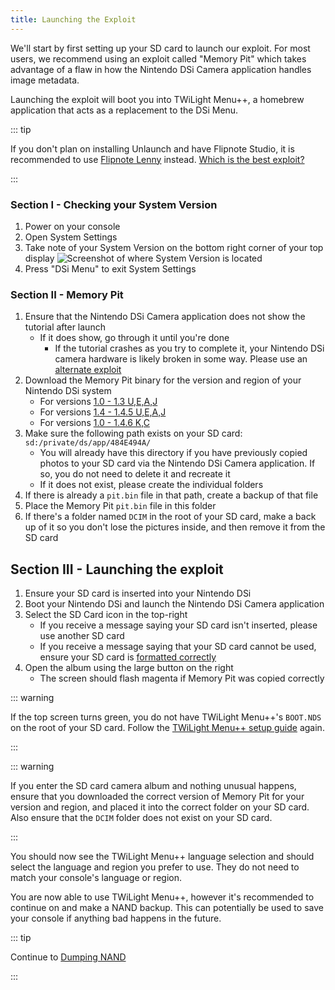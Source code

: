 ```yaml
---
title: Launching the Exploit
---
```


We'll start by first setting up your SD card to launch our exploit. For most users, we recommend using an exploit called "Memory Pit" which takes advantage of a flaw in how the Nintendo DSi Camera application handles image metadata.

Launching the exploit will boot you into TWiLight Menu++, a homebrew application that acts as a replacement to the DSi Menu.

::: tip

If you don't plan on installing Unlaunch and have Flipnote Studio, it is recommended to use [Flipnote Lenny](launching-the-flipnote-exploit.html) instead. [Which is the best exploit?](faq.html#which-is-the-best-exploit)

:::

### Section I - Checking your System Version

1. Power on your console
1. Open System Settings
1. Take note of your System Version on the bottom right corner of your top display
   ![Screenshot of where System Version is located](/assets/images/system-version-check.png)
1. Press "DSi Menu" to exit System Settings


### Section II - Memory Pit

1. Ensure that the Nintendo DSi Camera application does not show the tutorial after launch
   - If it does show, go through it until you're done
     - If the tutorial crashes as you try to complete it, your Nintendo DSi camera hardware is likely broken in some way. Please use an [alternate exploit](alternate-exploits.html)
1. Download the Memory Pit binary for the version and region of your Nintendo DSi system
   - For versions [1.0 - 1.3 U,E,A,J](/assets/files/memory_pit/256/pit.bin)
   - For versions [1.4 - 1.4.5 U,E,A,J](/assets/files/memory_pit/768_1024/pit.bin)
   - For versions [1.0 - 1.4.6 K,C](/assets/files/memory_pit/256/pit.bin)
1. Make sure the following path exists on your SD card: `sd:/private/ds/app/484E494A/`
   - You will already have this directory if you have previously copied photos to your SD card via the Nintendo DSi Camera application. If so, you do not need to delete it and recreate it
   - If it does not exist, please create the individual folders
1. If there is already a `pit.bin` file in that path, create a backup of that file
1. Place the Memory Pit `pit.bin` file in this folder
1. If there's a folder named `DCIM` in the root of your SD card, make a back up of it so you don't lose the pictures inside, and then remove it from the SD card 


## Section III - Launching the exploit

1. Ensure your SD card is inserted into your Nintendo DSi
1. Boot your Nintendo DSi and launch the Nintendo DSi Camera application
1. Select the SD Card icon in the top-right
   - If you receive a message saying your SD card isn't inserted, please use another SD card
   - If you receive a message saying that your SD card cannot be used, ensure your SD card is [formatted correctly](sd-card-setup.html)
1. Open the album using the large button on the right
   - The screen should flash magenta if Memory Pit was copied correctly

::: warning

If the top screen turns green, you do not have TWiLight Menu++'s `BOOT.NDS` on the root of your SD card. Follow the [TWiLight Menu++ setup guide](#twilight-menu) again.

:::

::: warning

If you enter the SD card camera album and nothing unusual happens, ensure that you downloaded the correct version of Memory Pit for your version and region, and placed it into the correct folder on your SD card. Also ensure that the `DCIM` folder does not exist on your SD card.

:::

You should now see the TWiLight Menu++ language selection and should select the language and region you prefer to use. They do not need to match your console's language or region.

You are now able to use TWiLight Menu++, however it's recommended to continue on and make a NAND backup. This can potentially be used to save your console if anything bad happens in the future.

::: tip

Continue to [Dumping NAND](dumping-nand.html)

:::

